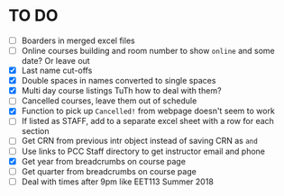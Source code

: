 # TO DO

- [ ] Boarders in merged excel files
- [ ] Online courses building and room number to show ```online``` and some date? Or leave out
- [x] Last name cut-offs
- [x] Double spaces in names converted to single spaces
- [x] Multi day course listings TuTh how to deal with them?
- [ ] Cancelled courses, leave them out of schedule 
- [x] Function to pick up ```Cancelled!``` from webpage doesn't seem to work
- [ ] If listed as STAFF, add to a separate excel sheet with a row for each section
- [ ] Get CRN from previous intr object instead of saving CRN as ```and```
- [ ] Use links to PCC Staff directory to get instructor email and phone
- [x] Get year from breadcrumbs on course page
- [ ] Get quarter from breadcrumbs on course page
- [ ] Deal with times after 9pm like EET113 Summer 2018